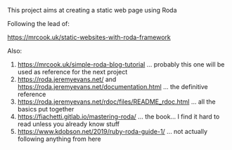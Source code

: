 This project aims at creating a static web page using Roda

Following the lead of:

https://mrcook.uk/static-websites-with-roda-framework

Also:
1. https://mrcook.uk/simple-roda-blog-tutorial ... probably this one will be used as reference for the next project
2. https://roda.jeremyevans.net/ and https://roda.jeremyevans.net/documentation.html ... the definitive reference
3. https://roda.jeremyevans.net/rdoc/files/README_rdoc.html ... all the basics put together
3. https://fiachetti.gitlab.io/mastering-roda/ ... the book... I find it hard to read unless you already know stuff
4. https://www.kdobson.net/2019/ruby-roda-guide-1/ ... not actually following anything from here
